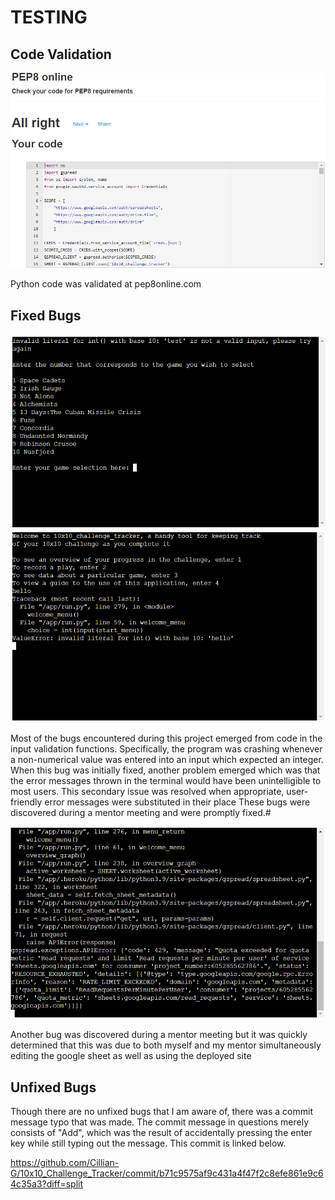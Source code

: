 # TESTING 
 
## Code Validation

![python validation](/documentation/testing/testing_python_validation.png)

Python code was validated at pep8online.com

## Fixed Bugs

![game selection error](/documentation/testing/testing_game_selection_error.png)
![menu error](/documentation/testing/testing_menu_error.png)

Most of the bugs encountered during this project emerged from code in the input validation functions. Specifically, the program was crashing whenever a non-numerical value was entered into an input which expected an integer. When this bug was initially fixed, another problem emerged which was that the error messages thrown in the terminal would have been unintelligible to most users. This secondary issue was resolved when appropriate, user-friendly error messages were substituted in their place These bugs were discovered during a mentor meeting and were promptly fixed.#

![testing rate limit ](/documentation/testing/testing_rate_limit.png)

Another bug was discovered during a mentor meeting but it was quickly determined that this was due to both myself and my mentor simultaneously editing the google sheet as well as using the deployed site

## Unfixed Bugs

Though there are no unfixed bugs that I am aware of, there was a commit message typo that was made. The commit message in questions merely consists of "Add", which was the result of accidentally pressing the enter key while still typing out the message. This commit is linked below.

https://github.com/Cillian-G/10x10_Challenge_Tracker/commit/b71c9575af9c431a4f47f2c8efe861e9c64c35a3?diff=split 


